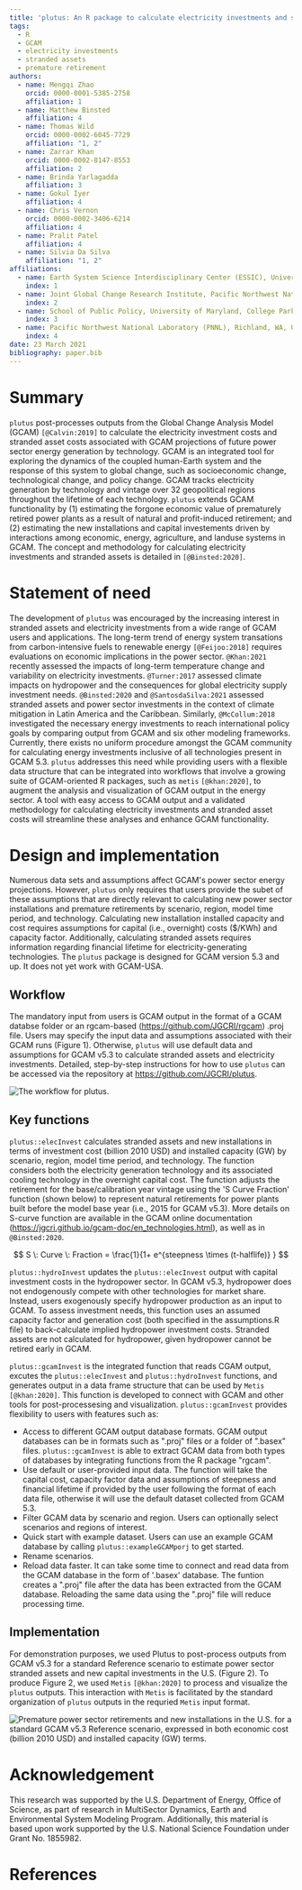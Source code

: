 ```yaml
---
title: 'plutus: An R package to calculate electricity investments and stranded assets from the Global Change Analysis Model (GCAM)'
tags:
  - R
  - GCAM
  - electricity investments
  - stranded assets
  - premature retirement
authors:
  - name: Mengqi Zhao
    orcid: 0000-0001-5385-2758
    affiliation: 1
  - name: Matthew Binsted
    affiliation: 4
  - name: Thomas Wild
    orcid: 0000-0002-6045-7729
    affiliation: "1, 2"
  - name: Zarrar Khan
    orcid: 0000-0002-8147-8553
    affiliation: 2
  - name: Brinda Yarlagadda
    affiliation: 3
  - name: Gokul Iyer
    affiliation: 4
  - name: Chris Vernon
    orcid: 0000-0002-3406-6214
    affiliation: 4
  - name: Pralit Patel
    affiliation: 4
  - name: Silvia Da Silva
    affiliation: "1, 2"
affiliations:
  - name: Earth System Science Interdisciplinary Center (ESSIC), University of Maryland, College Park, MD, USA
    index: 1
  - name: Joint Global Change Research Institute, Pacific Northwest National Laboratory (PNNL), College Park, MD, USA
    index: 2
  - name: School of Public Policy, University of Maryland, College Park, MD, USA
    index: 3
  - name: Pacific Northwest National Laboratory (PNNL), Richland, WA, USA
    index: 4
date: 23 March 2021
bibliography: paper.bib
---
```


# Summary
```plutus``` post-processes outputs from the Global Change Analysis Model (GCAM) `[@Calvin:2019]` to calculate the electricity investment costs and stranded asset costs associated with GCAM projections of future power sector energy generation by technology. GCAM is an integrated tool for exploring the dynamics of the coupled human-Earth system and the response of this system to global change, such as socioeconomic change, technological change, and policy change. GCAM tracks electricity generation by technology and vintage over 32 geopolitical regions throughout the lifetime of each technology. ```plutus``` extends GCAM functionality by (1) estimating the forgone economic value of prematurely retired power plants as a result of natural and profit-induced retirement; and (2) estimating the new installations and capital investements driven by interactions among economic, energy, agriculture, and landuse systems in GCAM. The concept and methodology for calculating electricity investments and stranded assets is detailed in `[@Binsted:2020]`.


# Statement of need
The development of ```plutus``` was encouraged by the increasing interest in stranded assets and electricity investments from a wide range of GCAM users and applications. The long-term trend of energy system transations from carbon-intensive fuels to renewable energy `[@Feijoo:2018]` requires evaluations on economic implications in the power sector.  `@Khan:2021` recently assessed the impacts of long-term temperature change and variability on electricity investments. `@Turner:2017` assessed climate impacts on hydropower and the consequences for global electricity supply investment needs. `@Binsted:2020` and `@SantosdaSilva:2021` assessed stranded assets and power sector investments in the context of climate mitigation in Latin America and the Caribbean. Similarly, `@McCollum:2018` investigated the necessary energy investments to reach international policy goals by comparing output from GCAM and six other modeling frameworks.  Currently, there exists no uniform procedure amongst the GCAM community for calculating energy investments inclusive of all technologies present in GCAM 5.3. ```plutus``` addresses this need while providing users with a flexible data structure that can be integrated into workflows that involve a growing suite of GCAM-oriented R packages, such as ```metis``` `[@khan:2020]`, to augment the analysis and visualization of GCAM output in the energy sector. A tool with easy access to GCAM output and a validated methodology for calculating electricity investments and stranded asset costs will streamline these analyses and enhance GCAM functionality.

# Design and implementation
Numerous data sets and assumptions affect GCAM's power sector energy projections. However, ```plutus``` only requires that users provide the subet of these assumptions that are directly relevant to calculating new power sector installations and premature retirements by scenario, region, model time period, and technology. Calculating new installation installed capacity and cost requires assumptions for capital (i.e., overnight) costs ($/KWh) and capacity factor. Additionally, calculating stranded assets requires information regarding financial lifetime for electricity-generating technologies. The ```plutus``` package is designed for GCAM version 5.3 and up. It does not yet work with GCAM-USA.

## Workflow
The mandatory input from users is GCAM output in the format of a GCAM databse folder or an rgcam-based (https://github.com/JGCRI/rgcam) .proj file. Users may specify the input data and assumptions associated with their GCAM runs (Figure 1). Otherwise, ```plutus``` will use default data and assumptions for GCAM v5.3 to calculate stranded assets and electricity investments. Detailed, step-by-step instructions for how to use ```plutus``` can be accessed via the repository at https://github.com/JGCRI/plutus. 

![The workflow for plutus.](Figure1.png)

## Key functions
```plutus::elecInvest``` calculates stranded assets and new installations in terms of investment cost (billion 2010 USD) and installed capacity (GW) by scenario, region, model time period, and technology. The function considers both the electricity generation technology and its associated cooling technology in the overnight capital cost. The function adjusts the retirement for the base/calibration year vintage using the 'S Curve Fraction' function (shown below) to represent natural retirements for power plants built before the model base year (i.e., 2015 for GCAM v5.3). More details on S-curve function are available in the GCAM online documentation (https://jgcri.github.io/gcam-doc/en_technologies.html), as well as in `@Binsted:2020`.

$$ S \: Curve \: Fraction =  \frac{1}{1+ e^{steepness \times (t-halflife)} } $$

```plutus::hydroInvest``` updates the ```plutus::elecInvest``` output with capital investment costs in the hydropower sector. In GCAM v5.3, hydropower does not endogenously compete with other technologies for market share. Instead, users exogenously specify hydropower production as an input to GCAM. To assess investment needs, this function uses an assumed capacity factor and generation cost (both specified in the assumptions.R file) to back-calculate implied hydropower investment costs. Stranded assets are not calculated for hydropower, given hydropower cannot be retired early in GCAM.

```plutus::gcamInvest``` is the integrated function that reads CGAM output, excutes the ```plutus::elecInvest``` and ```plutus::hydroInvest``` functions, and generates output in a data frame structure that can be used by ```Metis``` `[@khan:2020]`. This function is developed to connect with GCAM and other tools for post-processesing and visualization. ```plutus::gcamInvest``` provides flexibility to users with features such as:

- Access to different GCAM output database formats. GCAM output databases can be in formats such as ".proj" files or a folder of ".basex" files. ```plutus::gcamInvest``` is able to extract GCAM data from both types of databases by integrating functions from the R package "rgcam".
- Use default or user-provided input data. The function will take the capital cost, capacity factor data and assumptions of steepness and financial lifetime if provided by the user following the format of each data file, otherwise it will use the default dataset collected from GCAM 5.3.
- Filter GCAM data by scenario and region. Users can optionally select scenarios and regions of interest.
- Quick start with example dataset. Users can use an example GCAM database by calling ```plutus::exampleGCAMporj``` to get started. 
- Rename scenarios.
- Reload data faster. It can take some time to connect and read data from the GCAM database in the form of '.basex' database. The funtion creates a ".proj" file after the data has been extracted from the GCAM database. Reloading the same data using the ".proj" file will reduce processing time.

## Implementation
For demonstration purposes, we used Plutus to post-process outputs from GCAM v5.3 for a standard Reference scenario to estimate power sector stranded assets and new capital investments in the U.S. (Figure 2). To produce Figure 2, we used ```Metis``` `[@khan:2020]` to process and visualize the ```plutus``` outputs. This interaction with ```Metis``` is facilitated by the standard organization of ```plutus``` outputs in the requried ```Metis``` input format.

![Premature power sector retirements and new installations in the U.S. for a standard GCAM v5.3 Reference scenario, expressed in both economic cost (billion 2010 USD) and installed capacity (GW) terms.](Figure2.png)


# Acknowledgement

This research was supported by the U.S. Department of Energy, Office of Science, as part of research in MultiSector Dynamics, Earth and Environmental System Modeling Program. Additionally, this material is based upon work supported by the U.S. National Science Foundation under Grant No. 1855982. 


# References
